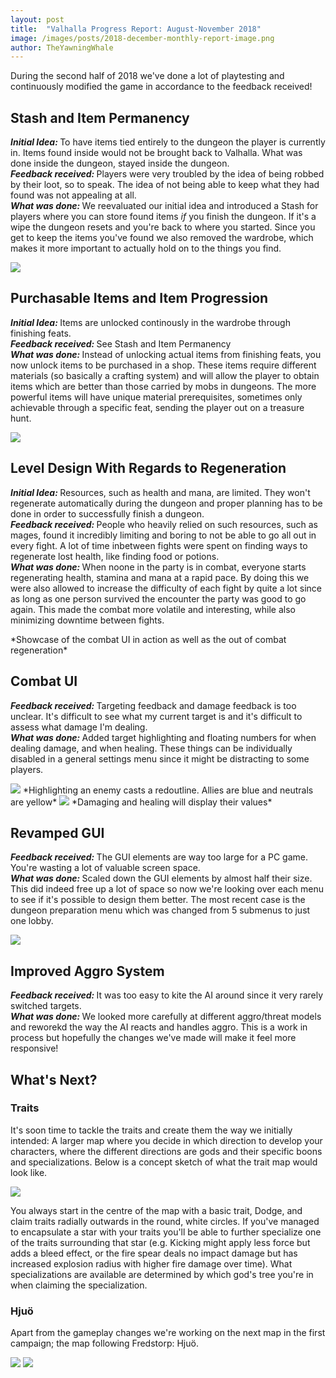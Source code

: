 ```yaml
---
layout: post
title:  "Valhalla Progress Report: August-November 2018"
image: /images/posts/2018-december-monthly-report-image.png
author: TheYawningWhale
---
```


During the second half of 2018 we've done a lot of playtesting and continuously modified the game in accordance to the feedback received!

<!--excerpt_separator-->

<div class="clear" ></div>

## Stash and Item Permanency
<i><b>Initial Idea: </b></i>To have items tied entirely to the dungeon the player is currently in. Items found inside would not be brought back to Valhalla. What was done inside the dungeon, stayed inside the dungeon.</br>
<i><b>Feedback received: </b></i>Players were very troubled by the idea of being robbed by their loot, so to speak. The idea of not being able to keep what they had found was not appealing at all.</br>
<i><b>What was done: </b></i>We reevaluated our initial idea and introduced a Stash for players where you can store found items <i>if</i> you finish the dungeon. If it's a wipe the dungeon resets and you're back to where you started. Since you get to keep the items you've found we also removed the wardrobe, which makes it more important to actually hold on to the things you find.

<img class="full" src="/images/posts/2018december1.png" />

## Purchasable Items and Item Progression
<i><b>Initial Idea: </b></i>Items are unlocked continously in the wardrobe through finishing feats.</br>
<i><b>Feedback received: </b></i>See Stash and Item Permanency</br>
<i><b>What was done: </b></i>Instead of unlocking actual items from finishing feats, you now unlock items to be purchased in a shop. These items require different materials (so basically a crafting system) and will allow the player to obtain items which are better than those carried by mobs in dungeons. The more powerful items will have unique material prerequisites, sometimes only achievable through a specific feat, sending the player out on a treasure hunt.

<img class="full" src="/images/posts/2018december2.png" />

## Level Design With Regards to Regeneration
<i><b>Initial Idea: </b></i>Resources, such as health and mana, are limited. They won't regenerate automatically during the dungeon and proper planning has to be done in order to successfully finish a dungeon.</br>
<i><b>Feedback received: </b></i>People who heavily relied on such resources, such as mages, found it incredibly limiting and boring to not be able to go all out in every fight. A lot of time inbetween fights were spent on finding ways to regenerate lost health, like finding food or potions.</br>
<i><b>What was done: </b></i>When noone in the party is in combat, everyone starts regenerating health, stamina and mana at a rapid pace. By doing this we were also allowed to increase the difficulty of each fight by quite a lot since as long as one person survived the encounter the party was good to go again. This made the combat more volatile and interesting, while also minimizing downtime between fights.

<div class="youtube" data-id="doMQgbJ4xyk"></div>
*Showcase of the combat UI in action as well as the out of combat regeneration*

## Combat UI
<i><b>Feedback received: </b></i>Targeting feedback and damage feedback is too unclear. It's difficult to see what my current target is and it's difficult to assess what damage I'm dealing.</br>
<i><b>What was done: </b></i>Added target highlighting and floating numbers for when dealing damage, and when healing. These things can be individually disabled in a general settings menu since it might be distracting to some players.

<img class="full" src="/images/posts/2018december3.png" />
*Highlighting an enemy casts a redoutline. Allies are blue and neutrals are yellow*

<img class="full" src="/images/posts/2018december4.png" />
*Damaging and healing will display their values*

## Revamped GUI
<i><b>Feedback received: </b></i>The GUI elements are way too large for a PC game. You're wasting a lot of valuable screen space.</br>
<i><b>What was done: </b></i>Scaled down the GUI elements by almost half their size. This did indeed free up a lot of space so now we're looking over each menu to see if it's possible to design them better. The most recent case is the dungeon preparation menu which was changed from 5 submenus to just one lobby.

<img class="full" src="/images/posts/2018december5.png" />

## Improved Aggro System
<i><b>Feedback received: </b></i>It was too easy to kite the AI around since it very rarely switched targets.</br>
<i><b>What was done: </b></i>We looked more carefully at different aggro/threat models and reworekd the way the AI reacts and handles aggro. This is a work in process but hopefully the changes we've made will make it feel more responsive!

## What's Next?
### Traits
It's soon time to tackle the traits and create them the way we initially intended: A larger map where you decide in which direction to develop your characters, where the different directions are gods and their specific boons and specializations. Below is a concept sketch of what the trait map would look like. 

<img class="full" src="/images/posts/2018december6.png" />

You always start in the centre of the map with a basic trait, Dodge, and claim traits radially outwards in the round, white circles. If you've managed to encapsulate a star with your traits you'll be able to further specialize one of the traits surrounding that star (e.g. Kicking might apply less force but adds a bleed effect, or the fire spear deals no impact damage but has increased explosion radius with higher fire damage over time). What specializations are available are determined by which god's tree you're in when claiming the specialization.

### Hjuö
Apart from the gameplay changes we're working on the next map in the first campaign; the map following Fredstorp: Hjuö.

<img class="full" src="/images/posts/2018december7.png" />

<img class="full" src="/images/posts/2018december8.png" />